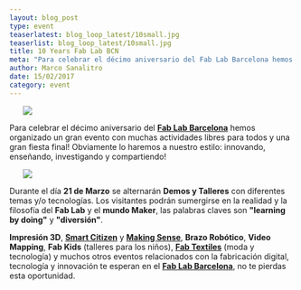 ```yaml
---
layout: blog_post
type: event
teaserlatest: blog_loop_latest/10small.jpg
teaserlist: blog_loop_latest/10small.jpg
title: 10 Years Fab Lab BCN
meta: "Para celebrar el décimo aniversario del Fab Lab Barcelona hemos organizado un gran evento con muchas actividades libres para todos y una gran fiesta final!"
author: Marco Sanalitro
date: 15/02/2017
category: event
---
```


<ul><img src= "http://www.fablabbcn.org/img/blog/blog_loop_latest/101.jpg" align="middle"> </ul>

Para celebrar el décimo aniversario del <strong><a href="http://fablabbcn.org/">Fab Lab Barcelona</a></strong> hemos organizado un gran evento con muchas actividades libres para todos y una gran fiesta final!
Obviamente lo haremos a nuestro estilo: innovando, enseñando, investigando y compartiendo!<br>

<ul><img src= "http://www.fablabbcn.org/img/blog/blog_loop_latest/102.jpg" align="middle"> </ul>

Durante el día <strong>21 de Marzo</strong> se alternarán <strong>Demos y Talleres</strong> con diferentes temas y/o tecnologías.
Los visitantes podrán sumergirse en la realidad y la filosofía del <strong>Fab Lab</strong> y el <strong>mundo Maker</strong>, las palabras claves son <strong>"learning by doing"</strong> y <strong>"diversión"</strong>.<br>

<strong>Impresión 3D</strong>, <strong><a href="https://smartcitizen.me/">Smart Citizen</a></strong> y <strong><a href="http://making-sense.eu/">Making Sense</a></strong>, <strong>Brazo Robótico</strong>, <strong>Video Mapping</strong>, <strong>Fab Kids</strong> (talleres para los niños), <strong><a href="http://fabtextiles.org/">Fab Textiles</a></strong> (moda y tecnología) y muchos otros eventos relacionados con la fabricación digital, tecnología y innovación te esperan en el <strong><a href="http://fablabbcn.org/">Fab Lab Barcelona</a></strong>, no te pierdas esta oportunidad.<br>





<!-- =============================================================================================================

We believe that <strong>fashion education</strong> should be updated, embrace <strong>multidisciplinarity</strong> and change the current model of fast fashion to customised and sustainable. We love making , experimenting and innovating using hands on bottom up approaches and new technology. In this <strong>40h course</strong>, we have included all the <strong>new tools</strong> a fashion designer should learn! If you are an <strong>educator</strong>, a <strong>professional</strong> or a <strong>student</strong> this is the course for you!<br>

<ul><img src= "http://www.fablabbcn.org/img/blog/blog_loop_latest/textileacademybootcamp2.jpg" align="middle"> </ul>

More Detailed programme:<br> 
<br>
Presentation of <strong><a href="https://www.facebook.com/fabtextiles/?fref=ts">Fab Textiles</a></strong> projects & <strong><a href="https://www.facebook.com/AmsterdamTextileLab/?fref=ts">TextileLab Amsterdam</a></strong> projects.<br>
<br>
Introduction to the new <strong>Textile Academy</strong> course of September 2017<br>
<br>


TALKS: Hacking the Fashion Industry, by <strong><a href="https://www.facebook.com/zoeromano">Zoe Romano</a></strong> <br>
<br>
TALKS: Open Source Hardware, by <strong><a href="https://www.facebook.com/varvara.guljajeva">Varvara Guljajeva</a></strong> & <strong>Mar Canet</strong> <br>
<br>
TALKS : 3D scanning & 3D printing by <strong><a href="http://fabacademy.org/">FabAcademy</a></strong> <br>
<br>


TUTORIAL : Computational Fashion, by <strong><a href="https://www.facebook.com/aldo.sollazzo.98?fref=ts">Aldo Sollazzo</a></strong><br>
<br>
TUTORIAL : E-textiles & Wearables, by <strong><a href="https://www.facebook.com/angel.munoz.98">Ángel Muñoz</a></strong> <br>
<br>
TUTORIAL: 2D modeling for laser cutting and tutorial of 3D modeling for CNC milling<br>
<br>


IN DEPTH: Biomaterials and Biocomposites by <strong><a href="https://www.facebook.com/ceciilya.frupsiess?fref=ts">Cecilia Raspanti</a></strong> & <strong><a href="https://www.facebook.com/anastasia.pistofidou?fref=ts">Anastasia Pistofidou</a></strong><br>
<br>
JAM session in collaboration with local fashion designers and artists<br>
<br>

<strong><a href="http://waag.org/en">Waag Society</a></strong><br>
<br>

Contact: <strong>info@textile-academy.org</strong><br>
<br>
Here you will find the form to subscribe: <strong><a href="https://docs.google.com/forms/d/1CQy2jE0wcD0y7sjF1bVTqqZz1j7q5QEUuthqx2t1j14/viewform?ts=58905761&edit_requested=true">https://docs.google.com/forms/d/1CQy2jE0wcD0y7sjF1bVTqqZz1j7q5QEUuthqx2t1j14/viewform?ts=58905761&edit_requested=true</a></strong><br>
<br>
Professional: 600€  /  Student: 450€<br>
<br>
Fab Academy Alumni: 350€<br>
<br>
Online Attendance: 150€<br> -->









